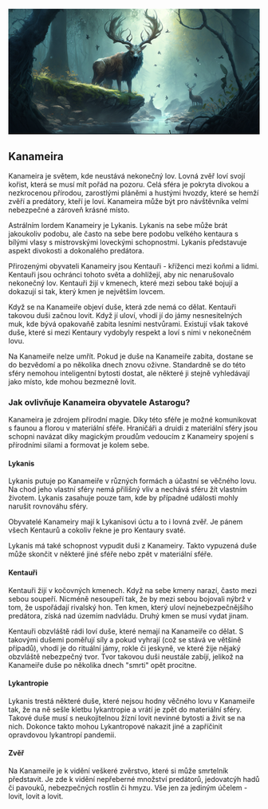 ![Krajina Kanameiry](../../public/img/astral_spheres/kanameira.png)

## Kanameira

Kanameira je světem, kde neustává nekonečný lov. Lovná zvěř loví svojí kořist, která se musí mít pořád na pozoru. Celá sféra je pokryta divokou a nezkrocenou přírodou, zarostlými pláněmi a hustými hvozdy, které se hemží zvěří a predátory, kteří je loví. Kanameira může být pro návštěvníka velmi nebezpečné a zároveň krásné místo.

Astrálním lordem Kanameiry je Lykanis. Lykanis na sebe může brát jakoukoliv podobu, ale často na sebe bere podobu velkého kentaura s bílými vlasy s mistrovskými loveckými schopnostmi. Lykanis představuje aspekt divokosti a dokonalého predátora.

Přirozenými obyvateli Kanameiry jsou Kentauři - kříženci mezi koňmi a lidmi. Kentauři jsou ochránci tohoto světa a dohlížejí, aby nic nenarušovalo nekonečný lov. Kentauři žijí v kmenech, které mezi sebou také bojují a dokazují si tak, který kmen je největším lovcem.

Když se na Kanameiře objeví duše, která zde nemá co dělat. Kentauři takovou duši začnou lovit. Když jí uloví, vhodí jí do jámy nesnesitelných muk, kde bývá opakovaňě zabita lesními nestvůrami. Existují však takové duše, které si mezi Kentaury vydobyly respekt a loví s nimi v nekonečném lovu.

Na Kanameiře nelze umřít. Pokud je duše na Kanameiře zabita, dostane se do bezvědomí a po několika dnech znovu oživne. Standardně se do této sféry nemohou inteligentní bytosti dostat, ale některé ji stejně vyhledávají jako místo, kde mohou bezmezně lovit.

### Jak ovlivňuje Kanameira obyvatele Astarogu?

Kanameira je zdrojem přírodní magie. Díky této sféře je možné komunikovat s faunou a florou v materiální sféře. Hraničáři a druidi z materiální sféry jsou schopni navázat díky magickým proudům vedoucím z Kanameiry spojení s přírodními silami a formovat je kolem sebe.

#### Lykanis

Lykanis putuje po Kanameiře v různých formách a účastní se věčného lovu. Na chod jeho vlastní sféry nemá přilišný vliv a nechává sféru žít vlastním životem. Lykanis zasahuje pouze tam, kde by případné události mohly narušit rovnováhu sféry.

Obyvatelé Kanameiry mají k Lykanisovi úctu a to i lovná zvěř. Je pánem všech Kentaurů a cokoliv řekne je pro Kentaury svaté.

Lykanis má také schopnost vypudit duši z Kanameiry. Takto vypuzená duše může skončit v některé jiné sféře nebo zpět v materiální sféře.

#### Kentauři

Kentauři žijí v kočovných kmenech. Když na sebe kmeny narazí, často mezi sebou soupeří. Nicméně nesoupeří tak, že by mezi sebou bojovali nýbrž v tom, že uspořádají rivalský hon. Ten kmen, který uloví nejnebezpečnějšího predátora, získá nad územím nadvládu. Druhý kmen se musí vydat jinam.

Kentauři obzvláště rádi loví duše, které nemají na Kanameiře co dělat. S takovými dušemi poměřují síly a pokud vyhrají (což se stává ve většině případů), vhodí je do rituální jámy, rokle či jeskyně, ve které žije nějaký obzvláště nebezpečný tvor. Tvor takovou duši neustále zabíjí, jelikož na Kanameiře duše po několika dnech "smrti" opět procitne.

#### Lykantropie

Lykanis trestá některé duše, které nejsou hodny věčného lovu v Kanameiře tak, že na ně sešle kletbu lykantropie a vrátí je zpět do materiální sféry. Takové duše musí s neukojitelnou žízní lovit nevinné bytosti a živit se na nich. Dokonce takto mohou Lykantropové nakazit jiné a zapříčinit opravdovou lykantropí pandemii.

#### Zvěř

Na Kanameiře je k vidění veškeré zvěrstvo, které si může smrtelník představit. Je zde k vidění nepřeberné množství predátorů, jedovatcýh hadů či pavouků, nebezpečných rostlin či hmyzu. Vše jen za jediným účelem - lovit, lovit a lovit.